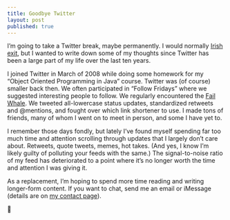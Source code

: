 ```yaml
---
title: Goodbye Twitter
layout: post
published: true
---
```


I’m going to take a Twitter break, maybe permanently. I would normally [Irish exit](http://www.slate.com/articles/life/a_fine_whine/2013/07/ghosting_the_irish_goodbye_the_french_leave_stop_saying_goodbye_at_parties.html), but I wanted to write down some of my thoughts since Twitter has been a large part of my life over the last ten years.

I joined Twitter in March of 2008 while doing some homework for my “Object Oriented Programming in Java” course. Twitter was (of course) smaller back then. We often participated in “Follow Fridays” where we suggested interesting people to follow. We regularly encountered the [Fail Whale](https://www.theatlantic.com/technology/archive/2015/01/the-story-behind-twitters-fail-whale/384313/). We tweeted all-lowercase status updates, standardized retweets and @mentions, and fought over which link shortener to use. I made tons of friends, many of whom I went on to meet in person, and some I have yet to.

I remember those days fondly, but lately I’ve found myself spending far too much time and attention scrolling through updates that I largely don’t care about. Retweets, quote tweets, memes, hot takes. (And yes, I know I’m likely guilty of polluting your feeds with the same.) The signal-to-noise ratio of my feed has deteriorated to a point where it’s no longer worth the time and attention I was giving it.

As a replacement, I’m hoping to spend more time reading and writing longer-form content. If you want to chat, send me an email or iMessage (details are on [my contact page](/contact/)).

👋